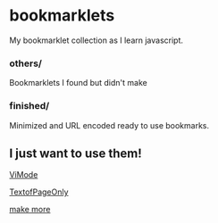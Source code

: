 # bookmarklets

My bookmarklet collection as I learn javascript.

### others/

Bookmarklets I found but didn't make

### finished/

Minimized and URL encoded ready to use bookmarks.

## I just want to use them!

[ViMode](notworking)

[TextofPageOnly](alsonotworking)

[make more](https://bookmarklets.org/maker/)
